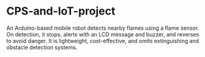 # CPS-and-IoT-project
An Arduino-based mobile robot detects nearby flames using a flame sensor. On detection, it stops, alerts with an LCD message and buzzer, and reverses to avoid danger. It is lightweight, cost-effective, and omits extinguishing and obstacle detection systems.
